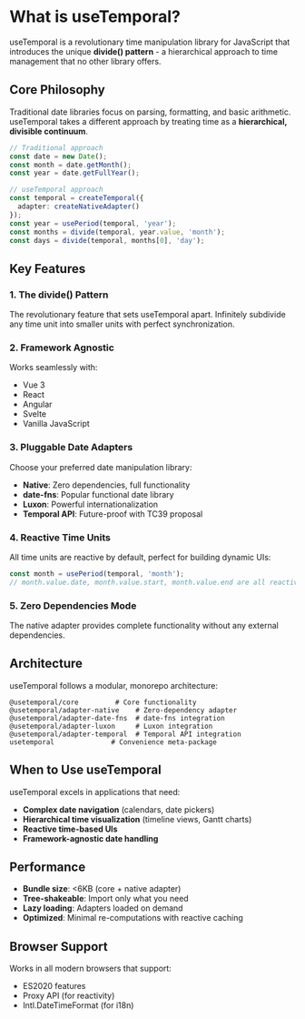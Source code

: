 # What is useTemporal?

useTemporal is a revolutionary time manipulation library for JavaScript that introduces the unique **divide() pattern** - a hierarchical approach to time management that no other library offers.

## Core Philosophy

Traditional date libraries focus on parsing, formatting, and basic arithmetic. useTemporal takes a different approach by treating time as a **hierarchical, divisible continuum**.

```typescript
// Traditional approach
const date = new Date();
const month = date.getMonth();
const year = date.getFullYear();

// useTemporal approach
const temporal = createTemporal({ 
  adapter: createNativeAdapter() 
});
const year = usePeriod(temporal, 'year');
const months = divide(temporal, year.value, 'month');
const days = divide(temporal, months[0], 'day');
```

## Key Features

### 1. **The divide() Pattern**

The revolutionary feature that sets useTemporal apart. Infinitely subdivide any time unit into smaller units with perfect synchronization.

### 2. **Framework Agnostic**

Works seamlessly with:

- Vue 3
- React
- Angular
- Svelte
- Vanilla JavaScript

### 3. **Pluggable Date Adapters**

Choose your preferred date manipulation library:

- **Native**: Zero dependencies, full functionality
- **date-fns**: Popular functional date library
- **Luxon**: Powerful internationalization
- **Temporal API**: Future-proof with TC39 proposal

### 4. **Reactive Time Units**

All time units are reactive by default, perfect for building dynamic UIs:

```typescript
const month = usePeriod(temporal, 'month');
// month.value.date, month.value.start, month.value.end are all reactive
```

### 5. **Zero Dependencies Mode**

The native adapter provides complete functionality without any external dependencies.

## Architecture

useTemporal follows a modular, monorepo architecture:

```
@usetemporal/core         # Core functionality
@usetemporal/adapter-native    # Zero-dependency adapter
@usetemporal/adapter-date-fns  # date-fns integration
@usetemporal/adapter-luxon     # Luxon integration
@usetemporal/adapter-temporal  # Temporal API integration
usetemporal              # Convenience meta-package
```

## When to Use useTemporal

useTemporal excels in applications that need:

- **Complex date navigation** (calendars, date pickers)
- **Hierarchical time visualization** (timeline views, Gantt charts)
- **Reactive time-based UIs**
- **Framework-agnostic date handling**

## Performance

- **Bundle size**: <6KB (core + native adapter)
- **Tree-shakeable**: Import only what you need
- **Lazy loading**: Adapters loaded on demand
- **Optimized**: Minimal re-computations with reactive caching

## Browser Support

Works in all modern browsers that support:

- ES2020 features
- Proxy API (for reactivity)
- Intl.DateTimeFormat (for i18n)
